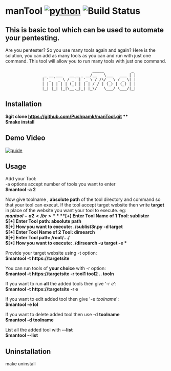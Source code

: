manTool [![python](https://img.shields.io/badge/Python-2.7-brightgreen.svg?style=style=flat-square)](https://www.python.org/downloads/) ![Build Status](https://travis-ci.org/Pushpamk/manTool.svg?branch=master) 
==
This is basic tool which can be used to automate your pentesting.
--
Are you pentester? So you use many tools again and again? Here is the solution, you can add as many tools as you can and run with just one command. This tool will allow you to run many tools with just one command.  

					                      _____            _ 
					 _ __ ___   __ _ _ __/__   \___   ___ | |
					| '_ ` _ \ / _` | '_ \ / /\/ _ \ / _ \| |
					| | | | | | (_| | | | / / | (_) | (_) | |
					|_| |_| |_|\__,_|_| |_\/   \___/ \___/|_|

Installation
--
**$git clone https://github.com/Pushpamk/manTool.git **  
$make install**

Demo Video
--
[![guide](https://user-images.githubusercontent.com/25183920/40880741-f47ece4e-66d3-11e8-9615-44e3cef9b96c.png)](https://asciinema.org/a/s7cSlmA3P8KQbYB7KGBhpH3Ro)

Usage
-- 
Add your Tool:</br>
-a options accept number of tools you want to enter</br>
**$mantool -a 2</br>**

Now give toolname , **absolute path** of the tool directory and command so that your tool can execut. If the tool accept target website then write **target** in place of the website you want your tool to execute. eg: </br> 
**$mantool -a 2</br>**
**$[+] Enter Tool Name of 1 Tool: sublister  
$[+] Enter Tool path:  absolute path  
$[+] How you want to execute:  ./sublist3r.py -d target  
$[+] Enter Tool Name of 2 Tool:  dirsearch  
$[+] Enter Tool path:  /root/.../  
$[+] How you want to execute:  ./dirsearch -u target -e * </br>** 

Provide your target website using -t option:</br>
**$mantool -t https://targetsite</br>**

You can run tools of **your choice** with -r option:</br>
**$mantool -t https://targetsite -r tool1 tool2 .. tooln </br>**

If you want to run **all** the added tools then give '-r *e*':</br>
**$mantool -t https://targetsite -r e  </br>**

If you want to edit added tool then give '-e *toolname*':</br>
**$mantool -e lol**

If you want to delete added tool then use -d **toolname**  
**$mantool -d toolname**

List all the added tool with **--list**  
**$mantool --list**

Uninstallation
--
make uninstall